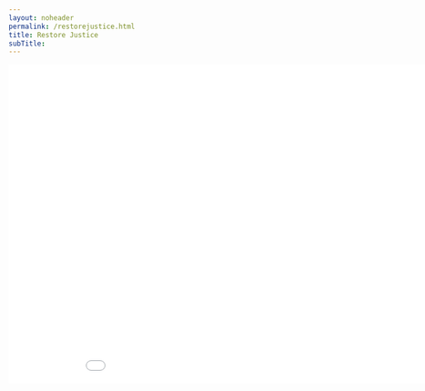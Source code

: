 ```yaml
---
layout: noheader
permalink: /restorejustice.html
title: Restore Justice
subTitle:
---
```


<div class="row" style="height:110vh">
<iframe id="rate" src="html/rateofreleases.html" height='560' width='960' frameborder='0' scrolling='no'></iframe>
</div>



<div class="row" style="height:110vh">
<div class="col-sm-6">
 <iframe src="html/redallreleases.html" frameborder="0" height="560" width="500" scrolling="no"></iframe>
 </div>
<div class="col-sm-6">
 <iframe src="html/racialdisparities.html" frameborder="0" height="560" width="500" scrolling="no"></iframe>
 </div>
</div>



<div class="row" style="height:110vh">
<iframe id="rate" src="html/releasemechanismbyrace.html" height='560' width='960' frameborder='0' scrolling='no'></iframe>
</div>



<div class="row" style="height:110vh">
<iframe id="rate" src="html/daysearlybyholdingclass.html" height='560' width='960' frameborder='0' scrolling='no'></iframe>
</div>


<div class="row" style="height:110vh">
<iframe id="rate" src="html/facilitysafety.html" height='560' width='960' frameborder='0' scrolling='no'></iframe>
</div>


<div class="row" style="height:110vh">
<iframe id="rate" src="html/olderprisoners.html" height='560' width='960' frameborder='0' scrolling='no'></iframe>
</div>

